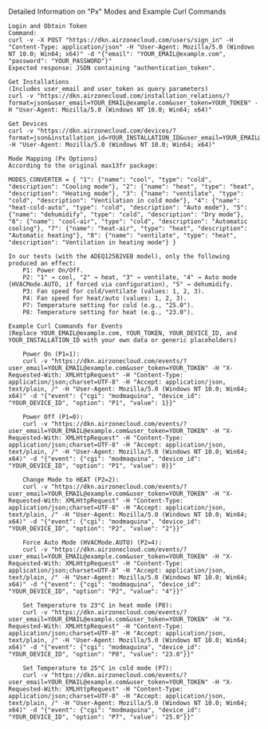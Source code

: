 Detailed Information on "Px" Modes and Example Curl Commands

    Login and Obtain Token
    Command:
    curl -v -X POST "https://dkn.airzonecloud.com/users/sign_in" -H "Content-Type: application/json" -H "User-Agent: Mozilla/5.0 (Windows NT 10.0; Win64; x64)" -d "{"email": "YOUR_EMAIL@example.com", "password": "YOUR_PASSWORD"}"
    Expected response: JSON containing "authentication_token".

    Get Installations
    (Includes user_email and user_token as query parameters)
    curl -v "https://dkn.airzonecloud.com/installation_relations/?format=json&user_email=YOUR_EMAIL@example.com&user_token=YOUR_TOKEN" -H "User-Agent: Mozilla/5.0 (Windows NT 10.0; Win64; x64)"

    Get Devices
    curl -v "https://dkn.airzonecloud.com/devices/?format=json&installation_id=YOUR_INSTALLATION_ID&user_email=YOUR_EMAIL@example.com&user_token=YOUR_TOKEN" -H "User-Agent: Mozilla/5.0 (Windows NT 10.0; Win64; x64)"

    Mode Mapping (Px Options)
    According to the original max13fr package:

    MODES_CONVERTER = { "1": {"name": "cool", "type": "cold", "description": "Cooling mode"}, "2": {"name": "heat", "type": "heat", "description": "Heating mode"}, "3": {"name": "ventilate", "type": "cold", "description": "Ventilation in cold mode"}, "4": {"name": "heat-cold-auto", "type": "cold", "description": "Auto mode"}, "5": {"name": "dehumidify", "type": "cold", "description": "Dry mode"}, "6": {"name": "cool-air", "type": "cold", "description": "Automatic cooling"}, "7": {"name": "heat-air", "type": "heat", "description": "Automatic heating"}, "8": {"name": "ventilate", "type": "heat", "description": "Ventilation in heating mode"} }

    In our tests (with the ADEQ125B2VEB model), only the following produced an effect:
        P1: Power On/Off.
        P2: "1" → cool, "2" → heat, "3" → ventilate, "4" → Auto mode (HVACMode.AUTO, if forced via configuration), "5" → dehumidify.
        P3: Fan speed for cold/ventilate (values: 1, 2, 3).
        P4: Fan speed for heat/auto (values: 1, 2, 3).
        P7: Temperature setting for cold (e.g., "25.0").
        P8: Temperature setting for heat (e.g., "23.0").

    Example Curl Commands for Events
    (Replace YOUR_EMAIL@example.com, YOUR_TOKEN, YOUR_DEVICE_ID, and YOUR_INSTALLATION_ID with your own data or generic placeholders)

        Power On (P1=1):
        curl -v "https://dkn.airzonecloud.com/events/?user_email=YOUR_EMAIL@example.com&user_token=YOUR_TOKEN" -H "X-Requested-With: XMLHttpRequest" -H "Content-Type: application/json;charset=UTF-8" -H "Accept: application/json, text/plain, /" -H "User-Agent: Mozilla/5.0 (Windows NT 10.0; Win64; x64)" -d "{"event": {"cgi": "modmaquina", "device_id": "YOUR_DEVICE_ID", "option": "P1", "value": 1}}"

        Power Off (P1=0):
        curl -v "https://dkn.airzonecloud.com/events/?user_email=YOUR_EMAIL@example.com&user_token=YOUR_TOKEN" -H "X-Requested-With: XMLHttpRequest" -H "Content-Type: application/json;charset=UTF-8" -H "Accept: application/json, text/plain, /" -H "User-Agent: Mozilla/5.0 (Windows NT 10.0; Win64; x64)" -d "{"event": {"cgi": "modmaquina", "device_id": "YOUR_DEVICE_ID", "option": "P1", "value": 0}}"

        Change Mode to HEAT (P2=2):
        curl -v "https://dkn.airzonecloud.com/events/?user_email=YOUR_EMAIL@example.com&user_token=YOUR_TOKEN" -H "X-Requested-With: XMLHttpRequest" -H "Content-Type: application/json;charset=UTF-8" -H "Accept: application/json, text/plain, /" -H "User-Agent: Mozilla/5.0 (Windows NT 10.0; Win64; x64)" -d "{"event": {"cgi": "modmaquina", "device_id": "YOUR_DEVICE_ID", "option": "P2", "value": "2"}}"

        Force Auto Mode (HVACMode.AUTO) (P2=4):
        curl -v "https://dkn.airzonecloud.com/events/?user_email=YOUR_EMAIL@example.com&user_token=YOUR_TOKEN" -H "X-Requested-With: XMLHttpRequest" -H "Content-Type: application/json;charset=UTF-8" -H "Accept: application/json, text/plain, /" -H "User-Agent: Mozilla/5.0 (Windows NT 10.0; Win64; x64)" -d "{"event": {"cgi": "modmaquina", "device_id": "YOUR_DEVICE_ID", "option": "P2", "value": "4"}}"

        Set Temperature to 23°C in heat mode (P8):
        curl -v "https://dkn.airzonecloud.com/events/?user_email=YOUR_EMAIL@example.com&user_token=YOUR_TOKEN" -H "X-Requested-With: XMLHttpRequest" -H "Content-Type: application/json;charset=UTF-8" -H "Accept: application/json, text/plain, /" -H "User-Agent: Mozilla/5.0 (Windows NT 10.0; Win64; x64)" -d "{"event": {"cgi": "modmaquina", "device_id": "YOUR_DEVICE_ID", "option": "P8", "value": "23.0"}}"

        Set Temperature to 25°C in cold mode (P7):
        curl -v "https://dkn.airzonecloud.com/events/?user_email=YOUR_EMAIL@example.com&user_token=YOUR_TOKEN" -H "X-Requested-With: XMLHttpRequest" -H "Content-Type: application/json;charset=UTF-8" -H "Accept: application/json, text/plain, /" -H "User-Agent: Mozilla/5.0 (Windows NT 10.0; Win64; x64)" -d "{"event": {"cgi": "modmaquina", "device_id": "YOUR_DEVICE_ID", "option": "P7", "value": "25.0"}}"
